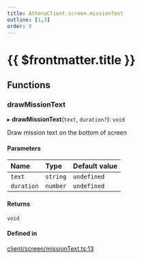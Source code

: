 ```yaml
---
title: AthenaClient.screen.missionText
outline: [1,3]
order: 0
---
```


# {{ $frontmatter.title }}


## Functions

### drawMissionText

▸ **drawMissionText**(`text`, `duration?`): `void`

Draw mission text on the bottom of screen

#### Parameters

| Name | Type | Default value |
| :------ | :------ | :------ |
| `text` | `string` | `undefined` |
| `duration` | `number` | `undefined` |

#### Returns

`void`

#### Defined in

[client/screen/missionText.ts:13](https://github.com/Stuyk/altv-athena/blob/ae8402672/src/core/client/screen/missionText.ts#L13)
